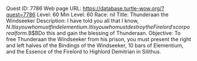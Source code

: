 Quest ID: 7786
Web page URL: https://database.turtle-wow.org/?quest=7786
Level: 60
Min Level: 60
Race: nil
Title: Thunderaan the Windseeker
Description: I have told you all that I know, $N. It is you who must find elementium. It is you who must destroy the Firelord's corporeal form.$B$BDo this and gain the blessing of Thunderaan.
Objective: To free Thunderaan the Windseeker from his prison, you must present the right and left halves of the Bindings of the Windseeker, 10 bars of Elementium, and the Essence of the Firelord to Highlord Demitrian in Silithus.
